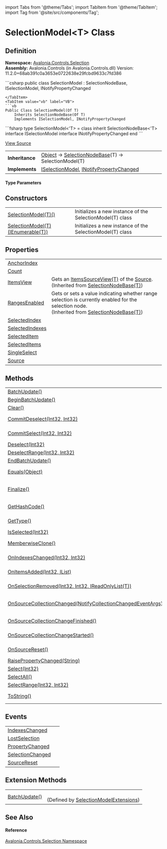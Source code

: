 import Tabs from '@theme/Tabs'; 
import TabItem from '@theme/TabItem'; 
import Tag from '@site/src/components/Tag'; 

# SelectionModel&lt;T&gt; Class




## Definition
**Namespace:** <a href="N_Avalonia_Controls_Selection">Avalonia.Controls.Selection</a>  
**Assembly:** Avalonia.Controls (in Avalonia.Controls.dll) Version: 11.2.0+68ab391c0a3653e0722638e29fcbd9633c7fd386

<Tabs groupId="api-code-preview">
<TabItem value="csharp" label="C#">
```csharp
public class SelectionModel<T> : SelectionNodeBase<T>, 
	ISelectionModel, INotifyPropertyChanged

```
</TabItem>
<TabItem value="vb" label="VB">
```vb
Public Class SelectionModel(Of T)
	Inherits SelectionNodeBase(Of T)
	Implements ISelectionModel, INotifyPropertyChanged
```
</TabItem>
<TabItem value="fsharp" label="F#">
```fsharp
type SelectionModel<'T> = 
    class
        inherit SelectionNodeBase<'T>
        interface ISelectionModel
        interface INotifyPropertyChanged
    end
```
</TabItem>
</Tabs>



<a href="https://github.com/AvaloniaUI/Avalonia/tree/master/srcAvalonia.Controls/Selection/SelectionModel.cs" title="View the source code">View Source</a>

<table>
<tr><td><strong>Inheritance</strong></td><td><a href="https://learn.microsoft.com/dotnet/api/system.object" target="_blank" rel="noopener noreferrer">Object</a>  →  <a href="T_Avalonia_Controls_Selection_SelectionNodeBase_1">SelectionNodeBase</a>(T)  →  SelectionModel(T)</td></tr>
<tr><td><strong>Implements</strong></td><td><a href="T_Avalonia_Controls_Selection_ISelectionModel">ISelectionModel</a>, <a href="https://learn.microsoft.com/dotnet/api/system.componentmodel.inotifypropertychanged" target="_blank" rel="noopener noreferrer">INotifyPropertyChanged</a></td></tr>
</table>



#### Type Parameters
<dl><dt /><dd /></dl>

## Constructors
<table>
<tr>
<td><a href="M_Avalonia_Controls_Selection_SelectionModel_1__ctor">SelectionModel(T)()</a></td>
<td>Initializes a new instance of the SelectionModel(T) class</td>
</tr>
<tr>
<td><a href="M_Avalonia_Controls_Selection_SelectionModel_1__ctor_1">SelectionModel(T)(IEnumerable(T))</a></td>
<td>Initializes a new instance of the SelectionModel(T) class</td>
</tr>
</table>

## Properties
<table>
<tr>
<td><a href="P_Avalonia_Controls_Selection_SelectionModel_1_AnchorIndex">AnchorIndex</a></td>
<td> </td>
</tr>
<tr>
<td><a href="P_Avalonia_Controls_Selection_SelectionModel_1_Count">Count</a></td>
<td> </td>
</tr>
<tr>
<td><a href="P_Avalonia_Controls_Selection_SelectionNodeBase_1_ItemsView">ItemsView</a></td>
<td>Gets an <a href="T_Avalonia_Controls_ItemsSourceView_1">ItemsSourceView(T)</a> of the <a href="P_Avalonia_Controls_Selection_SelectionNodeBase_1_Source">Source</a>.<br />(Inherited from <a href="T_Avalonia_Controls_Selection_SelectionNodeBase_1">SelectionNodeBase(T)</a>)</td>
</tr>
<tr>
<td><a href="P_Avalonia_Controls_Selection_SelectionNodeBase_1_RangesEnabled">RangesEnabled</a></td>
<td>Gets or sets a value indicating whether range selection is currently enabled for the selection node.<br />(Inherited from <a href="T_Avalonia_Controls_Selection_SelectionNodeBase_1">SelectionNodeBase(T)</a>)</td>
</tr>
<tr>
<td><a href="P_Avalonia_Controls_Selection_SelectionModel_1_SelectedIndex">SelectedIndex</a></td>
<td> </td>
</tr>
<tr>
<td><a href="P_Avalonia_Controls_Selection_SelectionModel_1_SelectedIndexes">SelectedIndexes</a></td>
<td> </td>
</tr>
<tr>
<td><a href="P_Avalonia_Controls_Selection_SelectionModel_1_SelectedItem">SelectedItem</a></td>
<td> </td>
</tr>
<tr>
<td><a href="P_Avalonia_Controls_Selection_SelectionModel_1_SelectedItems">SelectedItems</a></td>
<td> </td>
</tr>
<tr>
<td><a href="P_Avalonia_Controls_Selection_SelectionModel_1_SingleSelect">SingleSelect</a></td>
<td> </td>
</tr>
<tr>
<td><a href="P_Avalonia_Controls_Selection_SelectionModel_1_Source">Source</a></td>
<td> </td>
</tr>
</table>

## Methods
<table>
<tr>
<td><a href="M_Avalonia_Controls_Selection_SelectionModel_1_BatchUpdate">BatchUpdate()</a></td>
<td> </td>
</tr>
<tr>
<td><a href="M_Avalonia_Controls_Selection_SelectionModel_1_BeginBatchUpdate">BeginBatchUpdate()</a></td>
<td> </td>
</tr>
<tr>
<td><a href="M_Avalonia_Controls_Selection_SelectionModel_1_Clear">Clear()</a></td>
<td> </td>
</tr>
<tr>
<td><a href="M_Avalonia_Controls_Selection_SelectionNodeBase_1_CommitDeselect">CommitDeselect(Int32, Int32)</a></td>
<td>If <a href="P_Avalonia_Controls_Selection_SelectionNodeBase_1_RangesEnabled">RangesEnabled</a>, removes the specified range from the selection.<br />(Inherited from <a href="T_Avalonia_Controls_Selection_SelectionNodeBase_1">SelectionNodeBase(T)</a>)</td>
</tr>
<tr>
<td><a href="M_Avalonia_Controls_Selection_SelectionNodeBase_1_CommitSelect">CommitSelect(Int32, Int32)</a></td>
<td>If <a href="P_Avalonia_Controls_Selection_SelectionNodeBase_1_RangesEnabled">RangesEnabled</a>, adds the specified range to the selection.<br />(Inherited from <a href="T_Avalonia_Controls_Selection_SelectionNodeBase_1">SelectionNodeBase(T)</a>)</td>
</tr>
<tr>
<td><a href="M_Avalonia_Controls_Selection_SelectionModel_1_Deselect">Deselect(Int32)</a></td>
<td> </td>
</tr>
<tr>
<td><a href="M_Avalonia_Controls_Selection_SelectionModel_1_DeselectRange">DeselectRange(Int32, Int32)</a></td>
<td> </td>
</tr>
<tr>
<td><a href="M_Avalonia_Controls_Selection_SelectionModel_1_EndBatchUpdate">EndBatchUpdate()</a></td>
<td> </td>
</tr>
<tr>
<td><a href="https://learn.microsoft.com/dotnet/api/system.object.equals#system-object-equals(system-object)" target="_blank" rel="noopener noreferrer">Equals(Object)</a></td>
<td>Determines whether the specified object is equal to the current object.<br />(Inherited from <a href="https://learn.microsoft.com/dotnet/api/system.object" target="_blank" rel="noopener noreferrer">Object</a>)</td>
</tr>
<tr>
<td><a href="https://learn.microsoft.com/dotnet/api/system.object.finalize" target="_blank" rel="noopener noreferrer">Finalize()</a></td>
<td>Allows an object to try to free resources and perform other cleanup operations before it is reclaimed by garbage collection.<br />(Inherited from <a href="https://learn.microsoft.com/dotnet/api/system.object" target="_blank" rel="noopener noreferrer">Object</a>)</td>
</tr>
<tr>
<td><a href="https://learn.microsoft.com/dotnet/api/system.object.gethashcode" target="_blank" rel="noopener noreferrer">GetHashCode()</a></td>
<td>Serves as the default hash function.<br />(Inherited from <a href="https://learn.microsoft.com/dotnet/api/system.object" target="_blank" rel="noopener noreferrer">Object</a>)</td>
</tr>
<tr>
<td><a href="https://learn.microsoft.com/dotnet/api/system.object.gettype" target="_blank" rel="noopener noreferrer">GetType()</a></td>
<td>Gets the <a href="https://learn.microsoft.com/dotnet/api/system.type" target="_blank" rel="noopener noreferrer">Type</a> of the current instance.<br />(Inherited from <a href="https://learn.microsoft.com/dotnet/api/system.object" target="_blank" rel="noopener noreferrer">Object</a>)</td>
</tr>
<tr>
<td><a href="M_Avalonia_Controls_Selection_SelectionModel_1_IsSelected">IsSelected(Int32)</a></td>
<td> </td>
</tr>
<tr>
<td><a href="https://learn.microsoft.com/dotnet/api/system.object.memberwiseclone" target="_blank" rel="noopener noreferrer">MemberwiseClone()</a></td>
<td>Creates a shallow copy of the current <a href="https://learn.microsoft.com/dotnet/api/system.object" target="_blank" rel="noopener noreferrer">Object</a>.<br />(Inherited from <a href="https://learn.microsoft.com/dotnet/api/system.object" target="_blank" rel="noopener noreferrer">Object</a>)</td>
</tr>
<tr>
<td><a href="M_Avalonia_Controls_Selection_SelectionModel_1_OnIndexesChanged">OnIndexesChanged(Int32, Int32)</a></td>
<td><br />(Overrides <a href="M_Avalonia_Controls_Selection_SelectionNodeBase_1_OnIndexesChanged">SelectionNodeBase(T).OnIndexesChanged(Int32, Int32)</a>)</td>
</tr>
<tr>
<td><a href="M_Avalonia_Controls_Selection_SelectionModel_1_OnItemsAdded">OnItemsAdded(Int32, IList)</a></td>
<td><br />(Overrides <a href="M_Avalonia_Controls_Selection_SelectionNodeBase_1_OnItemsAdded">SelectionNodeBase(T).OnItemsAdded(Int32, IList)</a>)</td>
</tr>
<tr>
<td><a href="M_Avalonia_Controls_Selection_SelectionModel_1_OnSelectionRemoved">OnSelectionRemoved(Int32, Int32, IReadOnlyList(T))</a></td>
<td><br />(Overrides <a href="M_Avalonia_Controls_Selection_SelectionNodeBase_1_OnSelectionRemoved">SelectionNodeBase(T).OnSelectionRemoved(Int32, Int32, IReadOnlyList(T))</a>)</td>
</tr>
<tr>
<td><a href="M_Avalonia_Controls_Selection_SelectionModel_1_OnSourceCollectionChanged">OnSourceCollectionChanged(NotifyCollectionChangedEventArgs)</a></td>
<td><br />(Overrides <a href="M_Avalonia_Controls_Selection_SelectionNodeBase_1_OnSourceCollectionChanged">SelectionNodeBase(T).OnSourceCollectionChanged(NotifyCollectionChangedEventArgs)</a>)</td>
</tr>
<tr>
<td><a href="M_Avalonia_Controls_Selection_SelectionModel_1_OnSourceCollectionChangeFinished">OnSourceCollectionChangeFinished()</a></td>
<td><br />(Overrides <a href="M_Avalonia_Controls_Selection_SelectionNodeBase_1_OnSourceCollectionChangeFinished">SelectionNodeBase(T).OnSourceCollectionChangeFinished()</a>)</td>
</tr>
<tr>
<td><a href="M_Avalonia_Controls_Selection_SelectionModel_1_OnSourceCollectionChangeStarted">OnSourceCollectionChangeStarted()</a></td>
<td><br />(Overrides <a href="M_Avalonia_Controls_Selection_SelectionNodeBase_1_OnSourceCollectionChangeStarted">SelectionNodeBase(T).OnSourceCollectionChangeStarted()</a>)</td>
</tr>
<tr>
<td><a href="M_Avalonia_Controls_Selection_SelectionModel_1_OnSourceReset">OnSourceReset()</a></td>
<td><br />(Overrides <a href="M_Avalonia_Controls_Selection_SelectionNodeBase_1_OnSourceReset">SelectionNodeBase(T).OnSourceReset()</a>)</td>
</tr>
<tr>
<td><a href="M_Avalonia_Controls_Selection_SelectionModel_1_RaisePropertyChanged">RaisePropertyChanged(String)</a></td>
<td> </td>
</tr>
<tr>
<td><a href="M_Avalonia_Controls_Selection_SelectionModel_1_Select">Select(Int32)</a></td>
<td> </td>
</tr>
<tr>
<td><a href="M_Avalonia_Controls_Selection_SelectionModel_1_SelectAll">SelectAll()</a></td>
<td> </td>
</tr>
<tr>
<td><a href="M_Avalonia_Controls_Selection_SelectionModel_1_SelectRange">SelectRange(Int32, Int32)</a></td>
<td> </td>
</tr>
<tr>
<td><a href="https://learn.microsoft.com/dotnet/api/system.object.tostring" target="_blank" rel="noopener noreferrer">ToString()</a></td>
<td>Returns a string that represents the current object.<br />(Inherited from <a href="https://learn.microsoft.com/dotnet/api/system.object" target="_blank" rel="noopener noreferrer">Object</a>)</td>
</tr>
</table>

## Events
<table>
<tr>
<td><a href="E_Avalonia_Controls_Selection_SelectionModel_1_IndexesChanged">IndexesChanged</a></td>
<td> </td>
</tr>
<tr>
<td><a href="E_Avalonia_Controls_Selection_SelectionModel_1_LostSelection">LostSelection</a></td>
<td> </td>
</tr>
<tr>
<td><a href="E_Avalonia_Controls_Selection_SelectionModel_1_PropertyChanged">PropertyChanged</a></td>
<td> </td>
</tr>
<tr>
<td><a href="E_Avalonia_Controls_Selection_SelectionModel_1_SelectionChanged">SelectionChanged</a></td>
<td> </td>
</tr>
<tr>
<td><a href="E_Avalonia_Controls_Selection_SelectionModel_1_SourceReset">SourceReset</a></td>
<td> </td>
</tr>
</table>

## Extension Methods
<table>
<tr>
<td><a href="M_Avalonia_Controls_Selection_SelectionModelExtensions_BatchUpdate">BatchUpdate()</a></td>
<td><br />(Defined by <a href="T_Avalonia_Controls_Selection_SelectionModelExtensions">SelectionModelExtensions</a>)</td>
</tr>
</table>

## See Also


#### Reference
<a href="N_Avalonia_Controls_Selection">Avalonia.Controls.Selection Namespace</a>  
